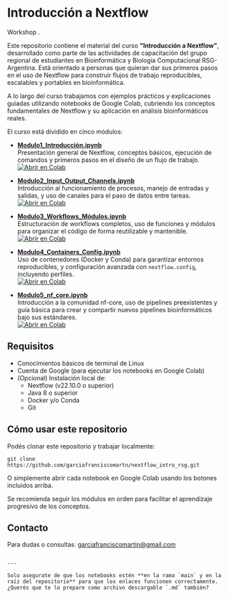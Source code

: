 # Introducción a Nextflow
Workshop .

Este repositorio contiene el material del curso **"Introducción a Nextflow"**, desarrollado como parte de las actividades de capacitación del grupo regional de estudiantes en Bioinformática y Biología Computacional RSG-Argentina. Está orientado a personas que quieran dar sus primeros pasos en el uso de Nextflow para construir flujos de trabajo reproducibles, escalables y portables en bioinformática.

A lo largo del curso trabajamos con ejemplos prácticos y explicaciones guiadas utilizando notebooks de Google Colab, cubriendo los conceptos fundamentales de Nextflow y su aplicación en análisis bioinformáticos reales.

El curso está dividido en cinco módulos:

- **[Modulo1_Introducción.ipynb](Modulo1_Introducción.ipynb)**  
  Presentación general de Nextflow, conceptos básicos, ejecución de comandos y primeros pasos en el diseño de un flujo de trabajo.  
  [![Abrir en Colab](https://colab.research.google.com/assets/colab-badge.svg)](https://colab.research.google.com/github/garciafranciscomartn/nextflow_intro_rsg/blob/main/Modulo1_Introducción.ipynb)

- **[Modulo2_Input_Output_Channels.ipynb](Modulo2_Input_Output_Channels.ipynb)**  
  Introducción al funcionamiento de procesos, manejo de entradas y salidas, y uso de canales para el paso de datos entre tareas.  
  [![Abrir en Colab](https://colab.research.google.com/assets/colab-badge.svg)](https://colab.research.google.com/github/garciafranciscomartn/nextflow_intro_rsg/blob/main/Modulo2_Input_Output_Channels.ipynb)

- **[Modulo3_Workflows_Módulos.ipynb](Modulo3_Workflows_Módulos.ipynb)**  
  Estructuración de workflows completos, uso de funciones y módulos para organizar el código de forma reutilizable y mantenible.  
  [![Abrir en Colab](https://colab.research.google.com/assets/colab-badge.svg)](https://colab.research.google.com/github/garciafranciscomartn/nextflow_intro_rsg/blob/main/Modulo3_Workflows_Módulos.ipynb)

- **[Modulo4_Containers_Config.ipynb](Modulo4_Containers_Config.ipynb)**  
  Uso de contenedores (Docker y Conda) para garantizar entornos reproducibles, y configuración avanzada con `nextflow.config`, incluyendo perfiles.  
  [![Abrir en Colab](https://colab.research.google.com/assets/colab-badge.svg)](https://colab.research.google.com/github/garciafranciscomartn/nextflow_intro_rsg/blob/main/Modulo4_Containers_Config.ipynb)

- **[Modulo5_nf_core.ipynb](Modulo5_nf_core.ipynb)**  
  Introducción a la comunidad nf-core, uso de pipelines preexistentes y guía básica para crear y compartir nuevos pipelines bioinformáticos bajo sus estándares.  
  [![Abrir en Colab](https://colab.research.google.com/assets/colab-badge.svg)](https://colab.research.google.com/github/garciafranciscomartn/nextflow_intro_rsg/blob/main/Modulo5_nf_core.ipynb)

## Requisitos

- Conocimientos básicos de terminal de Linux
- Cuenta de Google (para ejecutar los notebooks en Google Colab)
- (Opcional) Instalación local de:
  - Nextflow (v22.10.0 o superior)
  - Java 8 o superior
  - Docker y/o Conda
  - Git

## Cómo usar este repositorio

Podés clonar este repositorio y trabajar localmente:

```
git clone https://github.com/garciafranciscomartn/nextflow_intro_rsg.git
````

O simplemente abrir cada notebook en Google Colab usando los botones incluidos arriba.

Se recomienda seguir los módulos en orden para facilitar el aprendizaje progresivo de los conceptos.

## Contacto

Para dudas o consultas: [garciafranciscomartin@gmail.com](mailto:garciafranciscomartin@gmail.com)

```

---

Solo asegurate de que los notebooks estén **en la rama `main` y en la raíz del repositorio** para que los enlaces funcionen correctamente. ¿Querés que te lo prepare como archivo descargable `.md` también?
```
